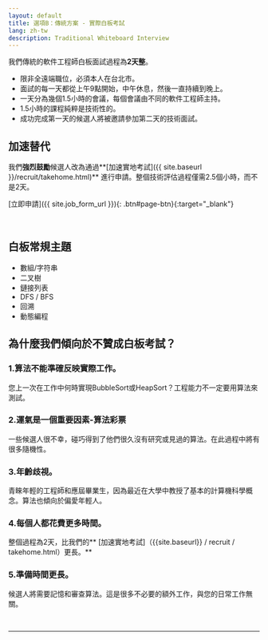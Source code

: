 ```yaml
---
layout: default
title: 選項B：傳統方案 - 實際白板考試
lang: zh-tw
description: Traditional Whiteboard Interview
---
```




我們傳統的軟件工程師白板面試過程為**2天整**。
* 限非全遠端職位，必須本人在台北市。
* 面試的每一天都從上午9點開始，中午休息，然後一直持續到晚上。
* 一天分為幾個1.5小時的會議，每個會議由不同的軟件工程師主持。
* 1.5小時的課程純粹是技術性的。
* 成功完成第一天的候選人將被邀請參加第二天的技術面試。

## 加速替代

我們**強烈鼓勵**候選人改為通過**[加速實地考試]({{ site.baseurl }}/recruit/takehome.html)** 進行申請。整個技術評估過程僅需2.5個小時，而不是2天。

[立即申請]({{ site.job_form_url }}){: .btn#page-btn}{:target="_blank"}

<br>

## 白板常規主題

* 數組/字符串
* 二叉樹
* 鏈接列表
*  DFS / BFS
* 回溯
* 動態編程


## 為什麼我們傾向於不贊成白板考試？

### 1.算法不能準確反映實際工作。
您上一次在工作中何時實現BubbleSort或HeapSort？工程能力不一定要用算法來測試。

### 2.運氣是一個重要因素-算法彩票
一些候選人很不幸，碰巧得到了他們很久沒有研究或見過的算法。在此過程中將有很多隨機性。

### 3.年齡歧視。
青睞年輕的工程師和應屆畢業生，因為最近在大學中教授了基本的計算機科學概念。算法也傾向於偏愛年輕人。

### 4.每個人都花費更多時間。
整個過程為2天，比我們的** [加速實地考試]（{{site.baseurl}} / recruit / takehome.html）更長。**

### 5.準備時間更長。
候選人將需要記憶和審查算法。這是很多不必要的額外工作，與您的日常工作無關。

<br>

---

<br>

